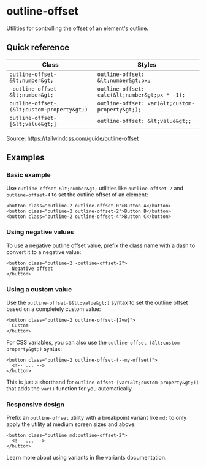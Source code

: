 # outline-offset

Utilities for controlling the offset of an element's outline.

## Quick reference

| Class                       | Styles                              |
|-----------------------------|-------------------------------------|
| `outline-offset-&lt;number&gt;`   | `outline-offset: &lt;number&gt;px;`       |
| `-outline-offset-&lt;number&gt;`  | `outline-offset: calc(&lt;number&gt;px * -1);` |
| `outline-offset-(&lt;custom-property&gt;)` | `outline-offset: var(&lt;custom-property&gt;);` |
| `outline-offset-[&lt;value&gt;]`  | `outline-offset: &lt;value&gt;;`          |

Source: https://tailwindcss.com/guide/outline-offset

## Examples

### Basic example

Use `outline-offset-&lt;number&gt;` utilities like `outline-offset-2` and `outline-offset-4` to set the outline offset of an element:

```
<button class="outline-2 outline-offset-0">Button A</button>
<button class="outline-2 outline-offset-2">Button B</button>
<button class="outline-2 outline-offset-4">Button C</button>
```

### Using negative values

To use a negative outline offset value, prefix the class name with a dash to convert it to a negative value:

```
<button class="outline-2 -outline-offset-2">
  Negative offset
</button>
```

### Using a custom value

Use the `outline-offset-[&lt;value&gt;]` syntax to set the outline offset based on a completely custom value:

```
<button class="outline-2 outline-offset-[2vw]">
  Custom
</button>
```

For CSS variables, you can also use the `outline-offset-(&lt;custom-property&gt;)` syntax:

```
<button class="outline-2 outline-offset-(--my-offset)">
  <!-- ... -->
</button>
```

This is just a shorthand for `outline-offset-[var(&lt;custom-property&gt;)]` that adds the `var()` function for you automatically.

### Responsive design

Prefix an `outline-offset` utility with a breakpoint variant like `md:` to only apply the utility at medium screen sizes and above:

```
<button class="outline md:outline-offset-2">
  <!-- ... -->
</button>
```

Learn more about using variants in the variants documentation.
